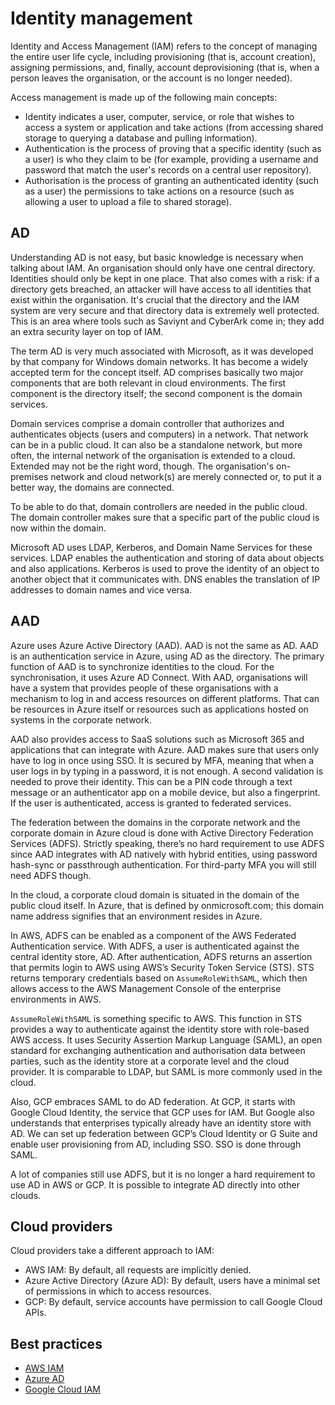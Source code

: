 # Identity management

Identity and Access Management (IAM) refers to the concept of managing the entire user life cycle, including provisioning (that is, account creation), assigning permissions, and, finally, account deprovisioning (that is, when a person leaves the organisation, or the account is no longer needed).

Access management is made up of the following main concepts:

* Identity indicates a user, computer, service, or role that wishes to access a system or application and take actions (from accessing shared storage to querying a database and pulling information).
* Authentication is the process of proving that a specific identity (such as a user) is who they claim to be (for example, providing a username and password that match the user's records on a central user repository).
* Authorisation is the process of granting an authenticated identity (such as a user) the permissions to take actions on a resource (such as allowing a user to upload a file to shared storage).

## AD

Understanding AD is not easy, but basic knowledge is necessary when talking about IAM. An organisation should only have one central directory. Identities should only be kept in one place. That also comes with a risk: if a directory gets breached, an attacker will have access to all identities that exist within the organisation. It's crucial that the directory and the IAM system are very secure and that directory data is extremely well protected. This is an area where tools such as Saviynt and CyberArk come in; they add an extra security layer on top of IAM.

The term AD is very much associated with Microsoft, as it was developed by that company for Windows domain networks. It has become a widely accepted term for the concept itself. AD comprises basically two major components that are both relevant in cloud environments. The first component is the directory itself; the second component is the domain services.

Domain services comprise a domain controller that authorizes and authenticates objects (users and computers) in a network. That network can be in a public cloud. It can also be a standalone network, but more often, the internal network of the organisation is extended to a cloud. Extended may not be the right word, though. The organisation's on-premises network and cloud network(s) are merely connected or, to put it a better way, the domains are connected.

To be able to do that, domain controllers are needed in the public cloud. The domain controller makes sure that a specific part of the public cloud is now within the domain.

Microsoft AD uses LDAP, Kerberos, and Domain Name Services for these services. LDAP enables the authentication and storing of data about objects and also applications. Kerberos is used to prove the identity of an object to another object that it communicates with. DNS enables the translation of IP addresses to domain names and vice versa.

## AAD

Azure uses Azure Active Directory (AAD). AAD is not the same as AD. AAD is an authentication service in Azure, using AD as the directory. The primary function of AAD is to synchronize identities to the cloud. For the synchronisation, it uses Azure AD Connect. With AAD, organisations will have a system that provides people of these organisations with a mechanism to log in and access resources on different platforms. That can be resources in Azure itself or resources such as applications hosted on systems in the corporate network.

AAD also provides access to SaaS solutions such as Microsoft 365 and applications that can integrate with Azure. AAD makes sure that users only have to log in once using SSO. It is secured by MFA, meaning that when a user logs in by typing in a password, it is not enough. A second validation is needed to prove their identity. This can be a PIN code through a text message or an authenticator app on a mobile device, but also a fingerprint. If the user is authenticated, access is granted to federated services.

The federation between the domains in the corporate network and the corporate domain in Azure
cloud is done with Active Directory Federation Services (ADFS). Strictly speaking, there’s no
hard requirement to use ADFS since AAD integrates with AD natively with hybrid entities, using
password hash-sync or passthrough authentication. For third-party MFA you will still need
ADFS though.

In the cloud, a corporate cloud domain is situated in the domain of the public cloud itself. In Azure, that is defined by onmicrosoft.com; this domain name address signifies that an environment resides in Azure.

In AWS, ADFS can be enabled as a component of the AWS Federated Authentication service. With ADFS, a user is authenticated against the central identity store, AD. After authentication, ADFS returns an assertion that permits login to AWS using AWS’s Security Token Service (STS). STS returns temporary credentials based on `AssumeRoleWithSAML`, which then allows access to the AWS Management Console of the enterprise environments in AWS.

`AssumeRoleWithSAML` is something specific to AWS. This function in STS provides a way to authenticate against the identity store with role-based AWS access. It uses Security Assertion Markup Language (SAML), an open standard for exchanging authentication and authorisation data between parties, such as the identity store at a corporate level and the cloud provider. It is comparable to LDAP, but SAML is more commonly used in the cloud.

Also, GCP embraces SAML to do AD federation. At GCP, it starts with Google Cloud Identity, the service that GCP uses for IAM. But Google also understands that enterprises typically already have an identity store with AD. We can set up federation between GCP’s Cloud Identity or G Suite and enable user provisioning from AD, including SSO. SSO is done through SAML.

A lot of companies still use ADFS, but it is no longer a hard requirement to use AD in AWS or GCP. It is possible to integrate AD directly into other clouds.

## Cloud providers

Cloud providers take a different approach to IAM:

* AWS IAM: By default, all requests are implicitly denied.
* Azure Active Directory (Azure AD): By default, users have a minimal set of permissions in which to access resources.
* GCP: By default, service accounts have permission to call Google Cloud APIs.

## Best practices

* [AWS IAM](../aws/iam.md)
* [Azure AD](../azure/aad.md)
* [Google Cloud IAM](../gcp/iam.md)

